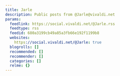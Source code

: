 ```yaml
---
title: Jarle
description: Public posts from @Jarle@vivaldi.net
params:
  feedlink: https://social.vivaldi.net/@Jarle.rss
  feedtype: rss
  feedid: 680a3199cb49a85a3fb66e192f1199b8
  websites:
    https://social.vivaldi.net/@Jarle: true
  blogrolls: []
  recommended: []
  recommender: []
  categories: []
  relme: {}
---
```

